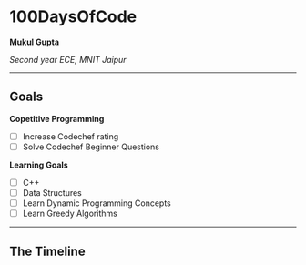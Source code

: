 # 100DaysOfCode

**Mukul Gupta**

*Second year ECE, MNIT Jaipur*

---

## Goals

**Copetitive Programming**
- [ ] Increase Codechef rating
- [ ] Solve Codechef Beginner Questions

**Learning Goals**
- [ ] C++
- [ ] Data Structures
- [ ] Learn Dynamic Programming Concepts
- [ ] Learn Greedy Algorithms

---

## The Timeline
